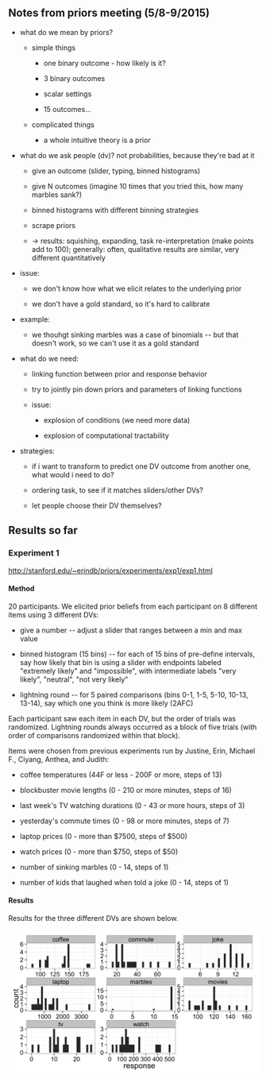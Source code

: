 ## Notes from priors meeting (5/8-9/2015)

- what do we mean by priors?

	- simple things
	
		- one binary outcome - how likely is it?
		
		- 3 binary outcomes
		
		- scalar settings
		
		- 15 outcomes...
	
	- complicated things
	
		- a whole intuitive theory is a prior
		
		
- what do we ask people (dv)? not probabilities, because they're bad at it
	
	- give an outcome (slider, typing, binned histograms)

	- give N outcomes (imagine 10 times that you tried this, how many marbles sank?)
	
	- binned histograms with different binning strategies
	
	- scrape priors	
	
	- -> results: squishing, expanding, task re-interpretation (make points add to 100); generally: often, qualitative results are similar, very different quantitatively

- issue: 

	- we don't know how what we elicit relates to the underlying prior		
	
	- we don't have a gold standard, so it's hard to calibrate
	
- example:

	- we thouhgt sinking marbles was a case of binomials -- but that doesn't work, so we can't use it as a gold standard
	
		
- what do we need:

	- linking function between prior and response behavior
	
	- try to jointly pin down priors and parameters of linking functions
	
	- issue:
	
		- explosion of conditions (we need more data)
		
		- explosion of computational tractability
	
	
- strategies:

	- if i want to transform to predict one DV outcome from another one, what would i need to do?
	
	- ordering task, to see if it matches sliders/other DVs?
	
	- let people choose their DV themselves?
	
## Results so far

### Experiment 1

http://stanford.edu/~erindb/priors/experiments/exp1/exp1.html

#### Method

20 participants. We elicited prior beliefs from each participant on 8 different items using 3 different DVs:	

- give a number -- adjust a slider that ranges between a min and max value

- binned histogram (15 bins) -- for each of 15 bins of pre-define intervals, say how likely that bin is using a slider with endpoints labeled "extremely likely" and "impossible", with intermediate labels "very likely", "neutral", "not very likely"

- lightning round -- for 5 paired comparisons (bins 0-1, 1-5, 5-10, 10-13, 13-14), say which one you think is more likely (2AFC)

Each participant saw each item in each DV, but the order of trials was randomized. Lightning rounds always occurred as a block of five trials (with order of comparisons randomized within that block).

Items were chosen from previous experiments run by Justine, Erin, Michael F., Ciyang, Anthea, and Judith:

- coffee temperatures (44F or less - 200F or more, steps of 13)

- blockbuster movie lengths (0 - 210 or more minutes, steps of 16)

- last week's TV watching durations (0 - 43 or more hours, steps of 3)

- yesterday's commute times (0 - 98 or more minutes, steps of 7)

- laptop prices (0 - more than $7500, steps of $500)

- watch prices (0 - more than $750, steps of $50)

- number of sinking marbles (0 - 14, steps of 1)

- number of kids that laughed when told a joke (0 - 14, steps of 1)

#### Results

Results for the three different DVs are shown below.

![Give a number](/experiments/exp1/analysis/graphs/number_histogram.png "Give a number task")
	